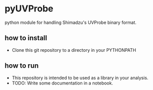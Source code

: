 # pyUVProbe
python module for handling Shimadzu's UVProbe binary format.

## how to install
- Clone this git repository to a directory in your PYTHONPATH

## how to run
- This repository is intended to be used as a library in your analysis.
- TODO: Write some documentation in a notebook.
